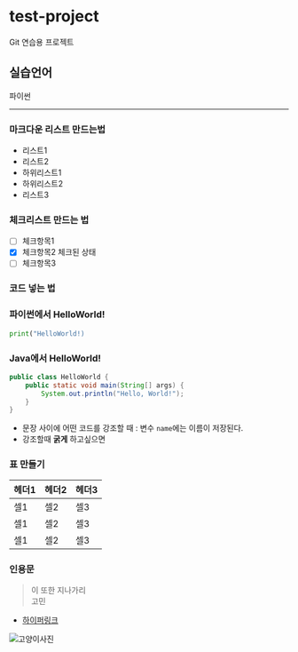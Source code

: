 # test-project
Git 연습용 프로젝트

## 실습언어
파이썬

---

### 마크다운 리스트 만드는법
 - 리스트1
 - 리스트2
  - 하위리스트1
  - 하위리스트2
 - 리스트3

### 체크리스트 만드는 법
 - [ ] 체크항목1
 - [x] 체크항목2 체크된 상태
 - [ ] 체크항목3      

### 코드 넣는 법

### 파이썬에서 HelloWorld!
```python
print("HelloWorld!)
```

### Java에서 HelloWorld!
```java
public class HelloWorld {
    public static void main(String[] args) {
        System.out.println("Hello, World!");
    }
}
```

 - 문장 사이에 어떤 코드를 강조할 때 : 변수 `name`에는 이름이 저장된다.
 - 강조할때 **굵게** 하고싶으면


### 표 만들기

| 헤더1 | 헤더2 | 헤더3 |
|---|---|---|
|셀1 |셀2 |셀3 |
|셀1 |셀2 |셀3 |
|셀1 |셀2 |셀3 |

### 인용문
> 이 또한 지나가리
> <br>고민

 - [하이퍼링크](https://www.naver.com)

 ![고양이사진](https://i.namu.wiki/i/d1A_wD4kuLHmOOFqJdVlOXVt1TWA9NfNt_HA0CS0Y_N0zayUAX8olMuv7odG2FiDLDQZIRBqbPQwBSArXfEJlQ.webp)

